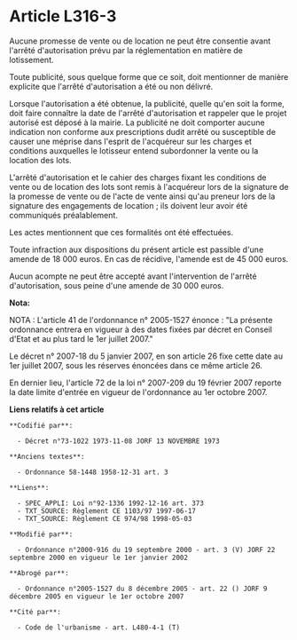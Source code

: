# Article L316-3

Aucune promesse de vente ou de location ne peut être consentie avant l'arrêté d'autorisation prévu par la réglementation en
matière de lotissement.

Toute publicité, sous quelque forme que ce soit, doit mentionner de manière explicite que l'arrêté d'autorisation a été ou
non délivré.

Lorsque l'autorisation a été obtenue, la publicité, quelle qu'en soit la forme, doit faire connaître la date de l'arrêté
d'autorisation et rappeler que le projet autorisé est déposé à la mairie. La publicité ne doit comporter aucune indication
non conforme aux prescriptions dudit arrêté ou susceptible de causer une méprise dans l'esprit de l'acquéreur sur les charges
et conditions auxquelles le lotisseur entend subordonner la vente ou la location des lots.

L'arrêté d'autorisation et le cahier des charges fixant les conditions de vente ou de location des lots sont remis à
l'acquéreur lors de la signature de la promesse de vente ou de l'acte de vente ainsi qu'au preneur lors de la signature des
engagements de location ; ils doivent leur avoir été communiqués préalablement.

Les actes mentionnent que ces formalités ont été effectuées.

Toute infraction aux dispositions du présent article est passible d'une amende de 18 000 euros. En cas de récidive, l'amende
est de 45 000 euros.

Aucun acompte ne peut être accepté avant l'intervention de l'arrêté d'autorisation, sous peine d'une amende de 30 000 euros.

**Nota:**

NOTA : L'article 41 de l'ordonnance n° 2005-1527 énonce : "La présente ordonnance entrera en vigueur à des dates fixées par
décret en Conseil d'Etat et au plus tard le 1er juillet 2007."

Le décret n° 2007-18 du 5 janvier 2007, en son article 26 fixe cette date au 1er juillet 2007, sous les réserves énoncées
dans ce même article 26.

En dernier lieu, l'article 72 de la loi n° 2007-209 du 19 février 2007 reporte la date limite d'entrée en vigueur de
l'ordonnance au 1er octobre 2007.

**Liens relatifs à cet article**

	**Codifié par**:

	  - Décret n°73-1022 1973-11-08 JORF 13 NOVEMBRE 1973

	**Anciens textes**:

	  - Ordonnance 58-1448 1958-12-31 art. 3

	**Liens**:

	  - SPEC_APPLI: Loi n°92-1336 1992-12-16 art. 373
	  - TXT_SOURCE: Règlement CE 1103/97 1997-06-17
	  - TXT_SOURCE: Règlement CE 974/98 1998-05-03

	**Modifié par**:

	  - Ordonnance n°2000-916 du 19 septembre 2000 - art. 3 (V) JORF 22 septembre 2000 en vigueur le 1er janvier 2002

	**Abrogé par**:

	  - Ordonnance n°2005-1527 du 8 décembre 2005 - art. 22 () JORF 9 décembre 2005 en vigueur le 1er octobre 2007

	**Cité par**:

	  - Code de l'urbanisme - art. L480-4-1 (T)
